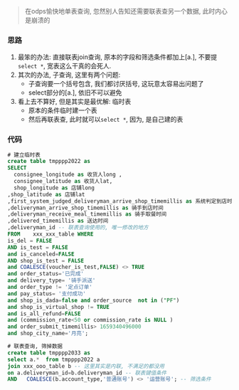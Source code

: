 > 在odps愉快地单表查询, 忽然别人告知还需要联表查另一个数据, 此时内心是崩溃的


### 思路
1. 最笨的办法: 直接联表join查询, 原本的字段和筛选条件都加上[a.], 不要提`select *`, 宽表这么干真的会死人.
2. 其次的办法, 子查询, 这里有两个问题: 
    * 子查询要一个括号包含, 我们都讨厌括号, 这玩意太容易出问题了
    * select部分的[a.], 依旧不可以避免
3. 看上去不算好, 但是其实是最优解: 临时表
    * 原本的条件临时建一个表
    * 然后再联表查, 此时就可以`select *`, 因为, 是自己建的表

### 代码
```sql
# 建立临时表
create table tmpppp2022 as 
SELECT 
  consignee_longitude as 收货人long ,
  consignee_latitude as 收货人lat,
  shop_longitude as 店铺long
,shop_latitude as 店铺lat
,first_system_judged_deliveryman_arrive_shop_timemillis as 系统判定到店时间
,deliveryman_arrive_shop_timemillis as 骑手到店时间
,deliveryman_receive_meal_timemillis as 骑手取餐时间
,delivered_timemillis as 送达时间
,deliveryman_id -- 联表查询使用的, 唯一修改的地方
FROM    xxx_xxx_table WHERE 
is_del = FALSE 
AND is_test = FALSE 
and is_canceled=FALSE 
AND shop_is_test = FALSE
and COALESCE(voucher_is_test,FALSE) <> TRUE  
and order_status='已完成' 
and delivery_type= '骑手派送'
and order_type != '定点订单'
and pay_status= '支付成功'
and shop_is_dada=false and order_source  not in ("PF")
and shop_is_virtual_shop != TRUE 
and is_all_refund=FALSE 
and (commission_rate<50 or commission_rate is NULL ) 
and order_submit_timemillis> 1659340496000
and shop_city_name='月亮';

# 联表查询, 筛掉数据
create table tmpppp2033 as 
select a.*  from tmpppp2022 a 
join xxx_ooo_table b -- 这里其实是内联, 不满足的都没用
on a.deliveryman_id=b.deliveryman_id -- 联表键值条件
AND   COALESCE(b.account_type,'普通账号') <> '运营账号'; -- 筛选条件
```
